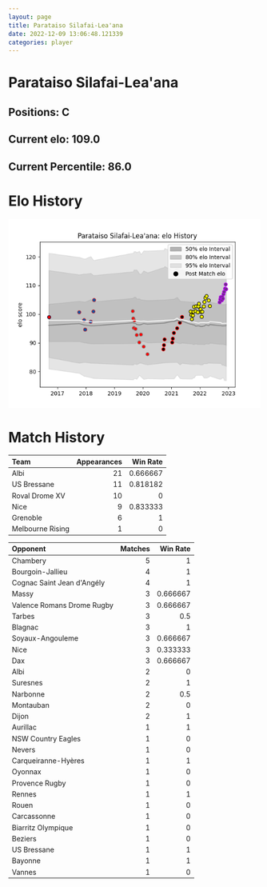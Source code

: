 ```yaml
---  
layout: page  
title: Parataiso Silafai-Lea'ana  
date: 2022-12-09 13:06:48.121339  
categories: player  
---
```

# Parataiso Silafai-Lea'ana

## Positions: C

## Current elo: 109.0

## Current Percentile: 86.0

# Elo History


![elo history](history_ParataisoSilafai-Lea'ana.png)
# Match History


| Team             |   Appearances |   Win Rate |
|:-----------------|--------------:|-----------:|
| Albi             |            21 |   0.666667 |
| US Bressane      |            11 |   0.818182 |
| Roval Drome XV   |            10 |   0        |
| Nice             |             9 |   0.833333 |
| Grenoble         |             6 |   1        |
| Melbourne Rising |             1 |   0        |

| Opponent                   |   Matches |   Win Rate |
|:---------------------------|----------:|-----------:|
| Chambery                   |         5 |   1        |
| Bourgoin-Jallieu           |         4 |   1        |
| Cognac Saint Jean d'Angély |         4 |   1        |
| Massy                      |         3 |   0.666667 |
| Valence Romans Drome Rugby |         3 |   0.666667 |
| Tarbes                     |         3 |   0.5      |
| Blagnac                    |         3 |   1        |
| Soyaux-Angouleme           |         3 |   0.666667 |
| Nice                       |         3 |   0.333333 |
| Dax                        |         3 |   0.666667 |
| Albi                       |         2 |   0        |
| Suresnes                   |         2 |   1        |
| Narbonne                   |         2 |   0.5      |
| Montauban                  |         2 |   0        |
| Dijon                      |         2 |   1        |
| Aurillac                   |         1 |   1        |
| NSW Country Eagles         |         1 |   0        |
| Nevers                     |         1 |   0        |
| Carqueiranne-Hyères        |         1 |   1        |
| Oyonnax                    |         1 |   0        |
| Provence Rugby             |         1 |   0        |
| Rennes                     |         1 |   1        |
| Rouen                      |         1 |   0        |
| Carcassonne                |         1 |   0        |
| Biarritz Olympique         |         1 |   0        |
| Beziers                    |         1 |   0        |
| US Bressane                |         1 |   1        |
| Bayonne                    |         1 |   1        |
| Vannes                     |         1 |   0        |